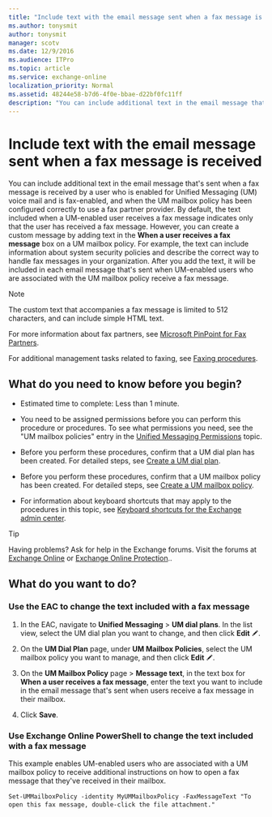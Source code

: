```yaml
---
title: "Include text with the email message sent when a fax message is received"
ms.author: tonysmit
author: tonysmit
manager: scotv
ms.date: 12/9/2016
ms.audience: ITPro
ms.topic: article
ms.service: exchange-online
localization_priority: Normal
ms.assetid: 48244e58-b7d6-4f0e-bbae-d22bf0fc11ff
description: "You can include additional text in the email message that's sent when a fax message is received by a user who is enabled for Unified Messaging (UM) voice mail and is fax-enabled, and when the UM mailbox policy has been configured correctly to use a fax partner provider. By default, the text included when a UM-enabled user receives a fax message indicates only that the user has received a fax message. However, you can create a custom message by adding text in the When a user receives a fax message box on a UM mailbox policy. For example, the text can include information about system security policies and describe the correct way to handle fax messages in your organization. After you add the text, it will be included in each email message that's sent when UM-enabled users who are associated with the UM mailbox policy receive a fax message."
---
```


# Include text with the email message sent when a fax message is received

You can include additional text in the email message that's sent when a fax message is received by a user who is enabled for Unified Messaging (UM) voice mail and is fax-enabled, and when the UM mailbox policy has been configured correctly to use a fax partner provider. By default, the text included when a UM-enabled user receives a fax message indicates only that the user has received a fax message. However, you can create a custom message by adding text in the **When a user receives a fax message** box on a UM mailbox policy. For example, the text can include information about system security policies and describe the correct way to handle fax messages in your organization. After you add the text, it will be included in each email message that's sent when UM-enabled users who are associated with the UM mailbox policy receive a fax message. 
  
> [!NOTE]
> The custom text that accompanies a fax message is limited to 512 characters, and can include simple HTML text. 
  
For more information about fax partners, see [Microsoft PinPoint for Fax Partners](https://go.microsoft.com/fwlink/p/?LinkId=190238).
  
For additional management tasks related to faxing, see [Faxing procedures](faxing-procedures.md).
  
## What do you need to know before you begin?

- Estimated time to complete: Less than 1 minute.
    
- You need to be assigned permissions before you can perform this procedure or procedures. To see what permissions you need, see the "UM mailbox policies" entry in the [Unified Messaging Permissions](https://technet.microsoft.com/library/d326c3bc-8f33-434a-bf02-a83cc26a5498.aspx) topic. 
    
- Before you perform these procedures, confirm that a UM dial plan has been created. For detailed steps, see [Create a UM dial plan](../../voice-mail-unified-messaging/connect-voice-mail-system/create-um-dial-plan.md).
    
- Before you perform these procedures, confirm that a UM mailbox policy has been created. For detailed steps, see [Create a UM mailbox policy](../../voice-mail-unified-messaging/set-up-voice-mail/create-um-mailbox-policy.md).
    
- For information about keyboard shortcuts that may apply to the procedures in this topic, see [Keyboard shortcuts for the Exchange admin center](../../accessibility/keyboard-shortcuts-in-admin-center.md).
    
> [!TIP]
> Having problems? Ask for help in the Exchange forums. Visit the forums at [Exchange Online](https://go.microsoft.com/fwlink/p/?linkId=267542) or [Exchange Online Protection](https://go.microsoft.com/fwlink/p/?linkId=285351).. 
  
## What do you want to do?

### Use the EAC to change the text included with a fax message

1. In the EAC, navigate to **Unified Messaging** \> **UM dial plans**. In the list view, select the UM dial plan you want to change, and then click **Edit** ![Edit icon](../../media/ITPro_EAC_EditIcon.gif).
    
2. On the **UM Dial Plan** page, under **UM Mailbox Policies**, select the UM mailbox policy you want to manage, and then click **Edit** ![Edit icon](../../media/ITPro_EAC_EditIcon.gif).
    
3. On the **UM Mailbox Policy** page \> **Message text**, in the text box for **When a user receives a fax message**, enter the text you want to include in the email message that's sent when users receive a fax message in their mailbox.
    
4. Click **Save**.
    
### Use Exchange Online PowerShell to change the text included with a fax message

This example enables UM-enabled users who are associated with a UM mailbox policy to receive additional instructions on how to open a fax message that they've received in their mailbox.
  
```
Set-UMMailboxPolicy -identity MyUMMailboxPolicy -FaxMessageText "To open this fax message, double-click the file attachment."
```


